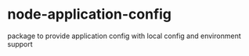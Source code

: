 # node-application-config
package to provide application config with local config and environment support
